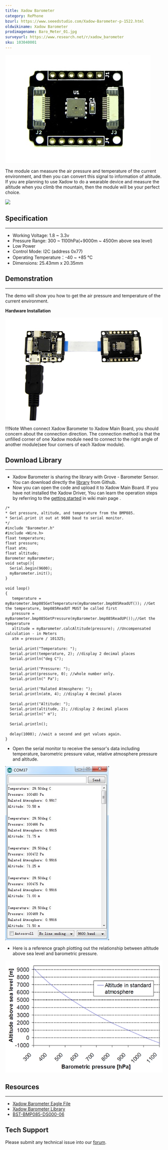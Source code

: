 ```yaml
---
title: Xadow Barometer
category: RePhone
bzurl: https://www.seeedstudio.com/Xadow-Barometer-p-1522.html
oldwikiname: Xadow Barometer
prodimagename: Baro_Meter_01.jpg
surveyurl: https://www.research.net/r/xadow_barometer
sku: 103040001
---
```


![](https://github.com/SeeedDocument/Xadow_Barometer/raw/master/img/Baro_Meter_01.jpg)

The module can measure the air pressure and temperature of the current environment, and then you can convert this signal to information of altitude. If you are planning to use Xadow to do a wearable device and measure the altitude when you climb the mountain, then the module will be your perfect choice.

[![](https://github.com/SeeedDocument/Seeed-WiKi/raw/master/docs/images/300px-Get_One_Now_Banner-ragular.png)](https://www.seeedstudio.com/Xadow-Barometer-p-1522.html)

## Specification
---
- Working Voltage: 1.8 ~ 3.3v
- Pressure Range: 300 ~ 1100hPa(+9000m ~ 4500m above sea level)
- Low Power
- Control Mode: I2C (address 0x77)
- Operating Temperature：-40 ~ +85 °C
- Dimensions: 25.43mm x 20.35mm


## Demonstration
---
The demo will show you how to get the air pressure and temperature of the current environment.

**Hardware Installation**

![](https://github.com/SeeedDocument/Xadow_Barometer/raw/master/img/XadowBarometerUsage.jpg)

!!!Note
    When connect Xadow Barometer to Xadow Main Board, you should concern about the connection direction. The connection method is that the unfilled corner of one Xadow module need to connect to the right angle of another module(see four corners of each Xadow module).

## Download Library
----
- Xadow Barometer is sharing the library with Grove - Barometer Sensor. You can download directly the [library](https://github.com/Seeed-Studio/Grove_Barometer_Sensor) from Github.
- Now you can open the code and upload it to Xadow Main Board. If you have not installed the Xadow Driver, You can learn the operation steps by referring to the [getting started](http://wiki.seeedstudio.com/wiki/Getting_Started) in wiki main page .

```
/*
* Get pressure, altitude, and temperature from the BMP085.
* Serial.print it out at 9600 baud to serial monitor.
*/
#include "Barometer.h"
#include <Wire.h>
float temperature;
float pressure;
float atm;
float altitude;
Barometer myBarometer;
void setup(){
  Serial.begin(9600);
  myBarometer.init();
}

void loop()
{
   temperature = myBarometer.bmp085GetTemperature(myBarometer.bmp085ReadUT()); //Get the temperature, bmp085ReadUT MUST be called first
   pressure = myBarometer.bmp085GetPressure(myBarometer.bmp085ReadUP());//Get the temperature
   altitude = myBarometer.calcAltitude(pressure); //Uncompensated calculation - in Meters
   atm = pressure / 101325;

  Serial.print("Temperature: ");
  Serial.print(temperature, 2); //display 2 decimal places
  Serial.println("deg C");

  Serial.print("Pressure: ");
  Serial.print(pressure, 0); //whole number only.
  Serial.println(" Pa");

  Serial.print("Ralated Atmosphere: ");
  Serial.println(atm, 4); //display 4 decimal places

  Serial.print("Altitude: ");
  Serial.print(altitude, 2); //display 2 decimal places
  Serial.println(" m");

  Serial.println();

  delay(1000); //wait a second and get values again.
}
```

- Open the serial monitor to receive the sensor's data including temperature, barometric pressure value, relative atmosphere pressure and altitude.

![](https://github.com/SeeedDocument/Xadow_Barometer/raw/master/img/Xadow_Baremeter_Result.jpg)

- Here is a reference graph plotting out the relationship between altitude above sea level and barometric pressure.

![](https://github.com/SeeedDocument/Xadow_Barometer/raw/master/img/Pressure_and_Altitude.jpg)

## Resources
---
- [Xadow Barometer Eagle File](https://github.com/SeeedDocument/Xadow_Barometer/raw/master/res/Xadow_Barometer.zip)
- [Xadow Barometer Library](https://github.com/SeeedDocument/Xadow_Barometer/raw/master/res/Xadow_Barometer_Library.zip)
- [BST-BMP085-DS000-06](https://github.com/SeeedDocument/Xadow_Barometer/raw/master/res/BST-BMP085-DS000-06.pdf)

## Tech Support
Please submit any technical issue into our [forum](http://forum.seeedstudio.com/). 